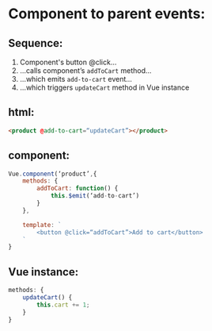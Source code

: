 # Component to parent events:

## Sequence:
1. Component's button @click...
2. ...calls component’s `addToCart` method...
3. ...which emits `add-to-cart` event...
4. ...which triggers `updateCart` method in Vue instance

## html:
```html
<product @add-to-cart=“updateCart”></product>
```

## component:
```javascript
Vue.component(‘product’,{
    methods: {
        addToCart: function() {
            this.$emit(‘add-to-cart’)
        }
    },

    template: `
        <button @click=“addToCart”>Add to cart</button>
    `
}
```

## Vue instance:
```javascript
methods: {
    updateCart() {
        this.cart += 1;
    }
}
```

